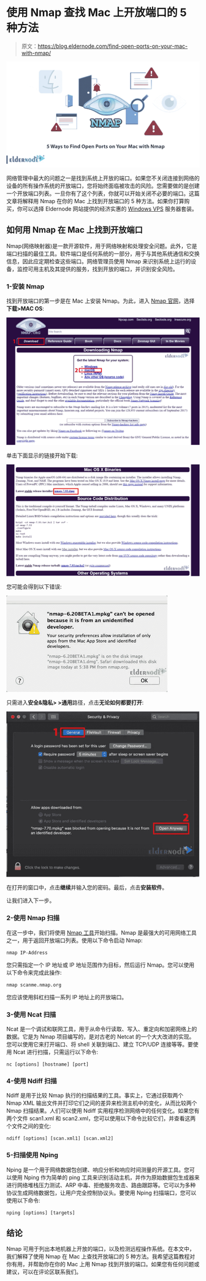# 使用 Nmap 查找 Mac 上开放端口的 5 种方法

> 原文：<https://blog.eldernode.com/find-open-ports-on-your-mac-with-nmap/>

![5-Ways-to-Find-Open-Ports-on-Your-Mac-with-Nmap](img/4a125a30fa36af41fe04e695e6aeaa64.png)

网络管理中最大的问题之一是找到系统上开放的端口。如果您不关闭连接到网络的设备的所有操作系统的开放端口，您将始终面临被攻击的风险。您需要做的是创建一个开放端口列表。一旦你有了这个列表，你就可以开始关闭不必要的端口。这篇文章将解释用 Nmap 在你的 Mac 上找到开放端口的 5 种方法。如果你打算购买，你可以选择 Eldernode 网站提供的经济实惠的 [Windows VPS](https://eldernode.com/windows-vps/) 服务器套装。

## **如何用 Nmap 在 Mac 上找到开放端口**

Nmap(网络映射器)是一款开源软件，用于网络映射和处理安全问题。此外，它是端口扫描的最佳工具。软件端口是任何系统的一部分，用于与其他系统通信和交换信息，因此应定期检查这些端口。网络管理员使用 Nmap 来识别系统上运行的设备，监控可用主机及其提供的服务，找到开放的端口，并识别安全风险。

### **1-安装 Nmap**

找到开放端口的第一步是在 Mac 上安装 Nmap。为此，进入 [Nmap 官网](https://nmap.org/)，选择**下载>MAC OS**:

![Nmap-macOS-download](img/b295fa1e552b94f87e7b48cfa24064aa.png)

单击下面显示的链接开始下载:

![Nmap-mac-download-link](img/0979465ca5816219628196710dbe42b2.png)

您可能会得到以下错误:

![Mac-gatekeeper-blocked](img/1f3e0816540831c327025eeccf74ffb3.png)

只需进入**安全&隐私> >通用**路径，点击**无论如何都要打开**:

![Mac-Security&Privacy- Find Open Ports on Your Mac with Nmap](img/10ec06fec18d6045e39751c3ed8eaa10.png)

在打开的窗口中，点击**继续**并输入您的密码。最后，点击**安装软件**。

让我们进入下一步。

### **2-使用 Nmap 扫描**

在这一步中，我们将使用 [Nmap 工具](https://blog.eldernode.com/introduction-nmap-tool-and-check-its-applications/)开始扫描。Nmap 是最强大的可用网络工具之一，用于返回开放端口列表。使用以下命令启动 Nmap:

```
nmap IP-Address
```

您只需指定一个 IP 地址或 IP 地址范围作为目标，然后运行 Nmap。您可以使用以下命令来完成此操作:

```
nmap scanme.nmap.org
```

您应该使用斜杠扫描一系列 IP 地址上的开放端口。

### **3-使用 Ncat 扫描**

Ncat 是一个调试和联网工具，用于从命令行读取、写入、重定向和加密网络上的数据。它是为 Nmap 项目编写的，是对古老的 Netcat 的一个大大改进的实现。您可以使用它来打开端口、将 shell 关联到端口、建立 TCP/UDP 连接等等。要使用 Ncat 进行扫描，只需运行以下命令:

```
nc [options] [hostname] [port]
```

### **4-使用 Ndiff** 扫描

Ndiff 是用于比较 Nmap 执行的扫描结果的工具。事实上，它通过获取两个 Nmap XML 输出文件并打印它们之间的差异来检测主机中的变化，从而比较两个 Nmap 扫描结果。人们可以使用 Ndiff 实用程序检测网络中的任何变化。如果您有两个文件 scan1.xml 和 scan2.xml，您可以使用以下命令比较它们，并查看这两个文件之间的变化:

```
ndiff [options] [scan.xml1] [scan.xml2]
```

### **5-扫描使用 Nping**

Nping 是一个用于网络数据包创建、响应分析和响应时间测量的开源工具。您可以使用 Nping 作为简单的 ping 工具来识别活动主机，并作为原始数据包生成器来进行网络堆栈压力测试、ARP 中毒、拒绝服务攻击、路由跟踪等。它可以为多种协议生成网络数据包，让用户完全控制协议头。要使用 Nping 扫描端口，您可以使用以下命令:

```
nping [options] [targets]
```

## 结论

Nmap 可用于列出本地机器上开放的端口，以及检测远程操作系统。在本文中，我们解释了使用 Nmap 在 Mac 上查找开放端口的 5 种方法。我希望这篇教程对你有用，并帮助你在你的 Mac 上用 Nmap 找到开放的端口。如果您有任何问题或建议，可以在评论区联系我们。